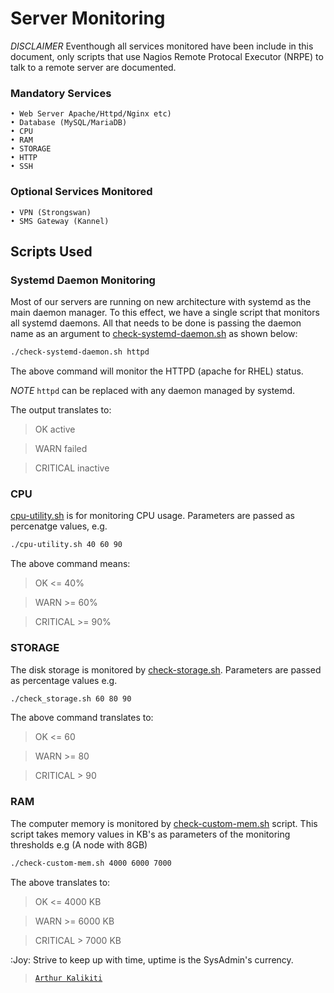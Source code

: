 # Server Monitoring

*DISCLAIMER* Eventhough all services monitored have been include in this document, only scripts that use Nagios Remote Protocal Executor (NRPE) to talk to a remote server are documented.

### Mandatory Services

    • Web Server Apache/Httpd/Nginx etc)
    • Database (MySQL/MariaDB)
    • CPU
    • RAM
    • STORAGE
    • HTTP
    • SSH

### Optional Services  Monitored

    • VPN (Strongswan)
    • SMS Gateway (Kannel)

## Scripts Used

### Systemd Daemon Monitoring

Most of our servers are running on new architecture with systemd as the main daemon manager.
To this effect, we have a single script that monitors all systemd daemons.
All that needs to be done is passing the daemon name as an argument to [check-systemd-daemon.sh](check-systemd-daemon.sh) as shown below:

```bash
./check-systemd-daemon.sh httpd
```

The above command will monitor the HTTPD (apache for RHEL) status.

*NOTE*  `httpd`  can be replaced with any daemon managed by systemd.

The output translates to:

>OK active

>WARN failed

>CRITICAL inactive

### CPU

[cpu-utility.sh](cpu-utility.sh) is for monitoring CPU usage. Parameters are passed as percenatge values, e.g.

```bash
./cpu-utility.sh 40 60 90
```

The above command means:

>OK <= 40%

>WARN >= 60%

>CRITICAL >= 90%


### STORAGE

The disk storage is monitored by [check-storage.sh](check-storage.sh). Parameters are passed as percentage values e.g.

```bash
./check_storage.sh 60 80 90
```

The above command translates to:

>OK <= 60

>WARN >= 80

>CRITICAL > 90


### RAM

The computer memory is monitored by [check-custom-mem.sh](check-custom-mem.sh) script.
This script takes memory values in KB's as parameters of the monitoring thresholds e.g (A node with 8GB)

```bash
./check-custom-mem.sh 4000 6000 7000
```

The above translates to:

>OK <= 4000 KB

>WARN >= 6000 KB

>CRITICAL > 7000 KB


:Joy: Strive to keep up with time, uptime is the SysAdmin's currency.
>[`Arthur Kalikiti`](https://github.com/arthurkay)
